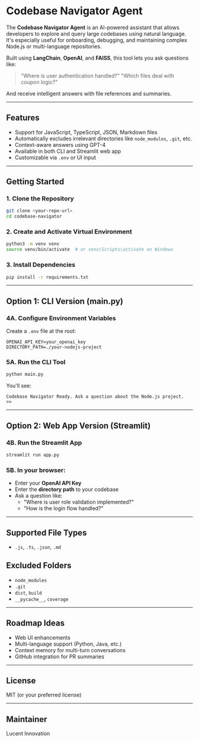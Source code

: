 # Codebase Navigator Agent

The **Codebase Navigator Agent** is an AI-powered assistant that allows developers to explore and query large codebases using natural language. It's especially useful for onboarding, debugging, and maintaining complex Node.js or multi-language repositories.

Built using **LangChain**, **OpenAI**, and **FAISS**, this tool lets you ask questions like:

> "Where is user authentication handled?"
> "Which files deal with coupon logic?"

And receive intelligent answers with file references and summaries.

---

## Features

- Support for JavaScript, TypeScript, JSON, Markdown files
- Automatically excludes irrelevant directories like `node_modules`, `.git`, etc.
- Context-aware answers using GPT-4
- Available in both CLI and Streamlit web app
- Customizable via `.env` or UI input

---

## Getting Started

### 1. Clone the Repository

```bash
git clone <your-repo-url>
cd codebase-navigator
```

### 2. Create and Activate Virtual Environment

```bash
python3 -m venv venv
source venv/bin/activate  # or venv\Scripts\activate on Windows
```

### 3. Install Dependencies

```bash
pip install -r requirements.txt
```

---

## Option 1: CLI Version (main.py)

### 4A. Configure Environment Variables

Create a `.env` file at the root:

```env
OPENAI_API_KEY=your_openai_key
DIRECTORY_PATH=./your-nodejs-project
```

### 5A. Run the CLI Tool

```bash
python main.py
```

You'll see:

```
Codebase Navigator Ready. Ask a question about the Node.js project.
>>
```

---

## Option 2: Web App Version (Streamlit)

### 4B. Run the Streamlit App

```bash
streamlit run app.py
```

### 5B. In your browser:

- Enter your **OpenAI API Key**
- Enter the **directory path** to your codebase
- Ask a question like:
  - "Where is user role validation implemented?"
  - "How is the login flow handled?"

---

## Supported File Types

- `.js`, `.ts`, `.json`, `.md`

## Excluded Folders

- `node_modules`
- `.git`
- `dist`, `build`
- `__pycache__`, `coverage`

---

## Roadmap Ideas

- Web UI enhancements
- Multi-language support (Python, Java, etc.)
- Context memory for multi-turn conversations
- GitHub integration for PR summaries

---

## License

MIT (or your preferred license)

---

## Maintainer

Lucent Innovation
